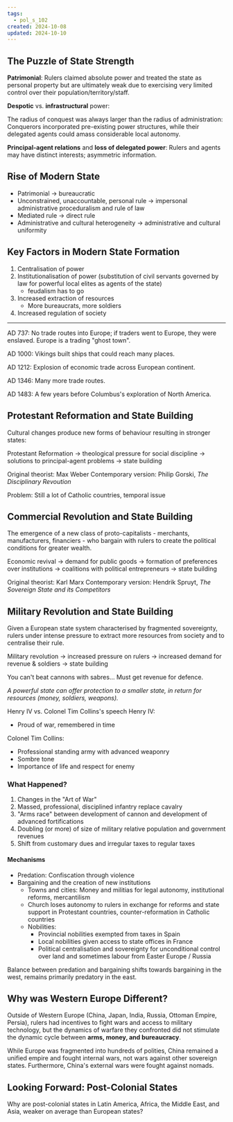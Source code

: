 ```yaml
---
tags:
  - pol_s_102
created: 2024-10-08
updated: 2024-10-10
---
```


## The Puzzle of State Strength

**Patrimonial**: Rulers claimed absolute power and treated the state as personal property but are ultimately weak due to exercising very limited control over their population/territory/staff.

**Despotic** vs. **infrastructural** power:

The radius of conquest was always larger than the radius of administration: Conquerors incorporated pre-existing power structures, while their delegated agents could amass considerable local autonomy.

**Principal-agent relations** and **loss of delegated power**: Rulers and agents may have distinct interests; asymmetric information.

## Rise of Modern State

- Patrimonial -> bureaucratic
- Unconstrained, unaccountable, personal rule -> impersonal administrative proceduralism and rule of law
- Mediated rule -> direct rule
- Administrative and cultural heterogeneity -> administrative and cultural uniformity

## Key Factors in Modern State Formation

1. Centralisation of power
2. Institutionalisation of power (substitution of civil servants governed by law for powerful local elites as agents of the state)
   - feudalism has to go
3. Increased extraction of resources
   - More bureaucrats, more soldiers
4. Increased regulation of society

---

AD 737: No trade routes into Europe; if traders went to Europe, they were enslaved. Europe is a trading "ghost town".

AD 1000: Vikings built ships that could reach many places.

AD 1212: Explosion of economic trade across European continent.

AD 1346: Many more trade routes.

AD 1483: A few years before Columbus's exploration of North America.

## Protestant Reformation and State Building

Cultural changes produce new forms of behaviour resulting in stronger states:

Protestant Reformation -> theological pressure for social discipline -> solutions to principal-agent problems -> state building

Original theorist: Max Weber
Contemporary version: Philip Gorski, *The Disciplinary Revoution*

Problem: Still a lot of Catholic countries, temporal issue

## Commercial Revolution and State Building

The emergence of a new class of proto-capitalists - merchants, manufacturers, financiers - who bargain with rulers to create the political conditions for greater wealth.

Economic revival -> demand for public goods -> formation of preferences over institutions -> coalitions with political entrepreneurs -> state building

Original theorist: Karl Marx
Contemporary version: Hendrik Spruyt, *The Sovereign State and its Competitors*

## Military Revolution and State Building

Given a European state system characterised by fragmented sovereignty, rulers under intense pressure to extract more resources from society and to centralise their rule.

Military revolution -> increased pressure on rulers -> increased demand for revenue & soldiers -> state building

You can't beat cannons with sabres... Must get revenue for defence.

*A powerful state can offer protection to a smaller state, in return for resources (money, soldiers, weapons).*

Henry IV vs. Colonel Tim Collins's speech
Henry IV:
- Proud of war, remembered in time

Colonel Tim Collins:
- Professional standing army with advanced weaponry
- Sombre tone
- Importance of life and respect for enemy

### What Happened?

1. Changes in the "Art of War"
  1. Massed, professional, disciplined infantry replace cavalry
  2. "Arms race" between development of cannon and development of advanced fortifications
2. Doubling (or more) of size of military relative population and government revenues
3. Shift from customary dues and irregular taxes to regular taxes

#### Mechanisms

- Predation: Confiscation through violence
- Bargaining and the creation of new institutions
  - Towns and cities: Money and militias for legal autonomy, institutional reforms, mercantilism
  - Church loses autonomy to rulers in exchange for reforms and state support in Protestant countries, counter-reformation in Catholic countries
  - Nobilities:
    - Provincial nobilities exempted from taxes in Spain
    - Local nobilities given access to state offices in France
    - Political centralisation and sovereignty for unconditional control over land and sometimes labour from Easter Europe / Russia

Balance between predation and bargaining shifts towards bargaining in the west, remains primarily predatory in the east.

## Why was Western Europe Different?

Outside of Western Europe (China, Japan, India, Russia, Ottoman Empire, Persia), rulers had incentives to fight wars and access to military technology, but the dynamics of warfare they confronted did not stimulate the dynamic cycle between **arms, money, and bureaucracy**.

While Europe was fragmented into hundreds of polities, China remained a unified empire and fought internal wars, not wars against other sovereign states. Furthermore, China's external wars were fought against nomads.

## Looking Forward: Post-Colonial States

Why are post-colonial states in Latin America, Africa, the Middle East, and Asia, weaker on average than European states?